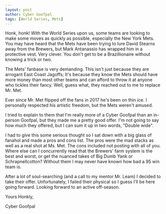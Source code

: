 ```yaml
---
layout: post
author: Cyber Goofpal
tags: [World Series, Mets]
---
```


Honk, honk! With the World Series upon us, some teams are looking to make some moves as quickly as possible, especially the New York Mets. You may have heard that the Mets have been trying to lure David Stearns away from the Brewers, but Mark Antanassio has wrapped him in a protective vest. Very clever. You don't get to be a Brazillionaire without knowing a trick or two.

The Mets' fanbase is very demanding. This isn't just because they are arrogant East Coast Jagoffs; It's because they know the Mets should have more money than most other teams and can afford to throw it at anyone who tickles their fancy. Well, guess what, they reached out to me to replace Mr. Met.

Ever since Mr. Met flipped off the fans in 2017 he's been on thin ice. I personally respected his artistic freedom, but the Mets weren't amused.

I tried to explain to them that I'm really more of a Cyber Goofpal than an in-person Goofpal, but they made me a pretty good offer. I'm not going to say how much they offered, but I can sum it up in two words, "Double wide".

I had to give this some serious thought so I sat down with a big glass of fanahol and made a pros and cons list. The pros were the mad stacks as well as a real shot at Ms. Met. The cons included not posting with all of you. Where else can I concurrently read that the Brewers' farm system is the best and worst, or get the nuanced takes of Big Dumb Yank or Schrapnellcotton? Without them I may never have known how bad a 95 win team is.

After a lot of soul-searching (and a call to my mentor Mr. Leam) I decided to take their offer. Unfortunately, I failed their physical so I guess I'll be here going forward. Looking forward to an active off-season.

Yours Honkly,

Cyber Goofpal
